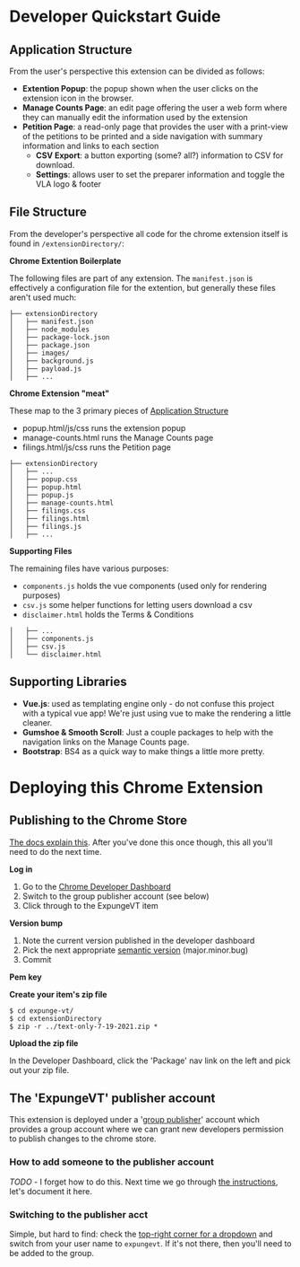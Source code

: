 # Developer Quickstart Guide

## Application Structure

From the user's perspective this extension can be divided as follows:

- **Extention Popup**: the popup shown when the user clicks on the extension icon in the browser.
- **Manage Counts Page**: an edit page offering the user a web form where they can manually edit the information used by the extension
- **Petition Page**: a read-only page that provides the user with a print-view of the petitions to be printed and a side navigation with summary information and links to each section
  - **CSV Export**: a button exporting (some? all?) information to CSV for download.
  - **Settings**: allows user to set the preparer information and toggle the VLA logo & footer

## File Structure

From the developer's perspective all code for the chrome extension itself is found in `/extensionDirectory/`:

**Chrome Extention Boilerplate**

The following files are part of any extension. The `manifest.json` is effectively a configuration file for the extention, but generally these files aren't used much:

```
├── extensionDirectory
│   ├── manifest.json
│   ├── node_modules
│   ├── package-lock.json
│   ├── package.json
│   ├── images/
│   ├── background.js
│   ├── payload.js
│   ├── ...
```

**Chrome Extension "meat"**

These map to the 3 primary pieces of [Application Structure](#application-structure)

- popup.html/js/css runs the extension popup
- manage-counts.html runs the Manage Counts page
- filings.html/js/css runs the Petition page

```
├── extensionDirectory
│   ├── ...
│   ├── popup.css
│   ├── popup.html
│   ├── popup.js
│   ├── manage-counts.html
│   ├── filings.css
│   ├── filings.html
│   ├── filings.js
│   ├── ...
```

**Supporting Files**

The remaining files have various purposes:

- `components.js` holds the vue components (used only for rendering purposes)
- `csv.js` some helper functions for letting users download a csv
- `disclaimer.html` holds the Terms & Conditions

```
│   ├── ...
│   ├── components.js
│   ├── csv.js
│   └── disclaimer.html
```

## Supporting Libraries

- **Vue.js**: used as templating engine only - do not confuse this project with a typical vue app! We're just using vue to make the rendering a little cleaner.
- **Gumshoe & Smooth Scroll**: Just a couple packages to help with the navigation links on the Manage Counts page.
- **Bootstrap**: BS4 as a quick way to make things a little more pretty.

# Deploying this Chrome Extension

## Publishing to the Chrome Store
[The docs explain this](https://developer.chrome.com/docs/webstore/publish/). After you've done this once though, this all you'll need to do the next time.

**Log in**

1. Go to the [Chrome Developer Dashboard](https://chrome.google.com/webstore/devconsole)
2. Switch to the group publisher account (see below)
3. Click through to the ExpungeVT item

**Version bump**

1. Note the current version published in the developer dashboard
2. Pick the next appropriate [semantic version](https://semver.org/) (major.minor.bug)
3. Commit

**Pem key**

**Create your item's zip file** 
```
$ cd expunge-vt/
$ cd extensionDirectory
$ zip -r ../text-only-7-19-2021.zip *
```

**Upload the zip file**

In the Developer Dashboard, click the 'Package' nav link on the left and pick out your zip file.



## The 'ExpungeVT' publisher account
This extension is deployed under a '[group publisher](https://developer.chrome.com/docs/webstore/group-publishers/)' account which provides a group account where we can grant new developers permission to publish changes to the chrome store. 

### How to add someone to the publisher account
_TODO_ - I forget how to do this. Next time we go through [the instructions](https://developer.chrome.com/docs/webstore/group-publishers/), let's document it here.

### Switching to the publisher acct
Simple, but hard to find: check the [top-right corner for a dropdown](https://developer.chrome.com/docs/webstore/group-publishers/) and switch from your user name to  `expungevt`. If it's not there, then you'll need to be added to the group.